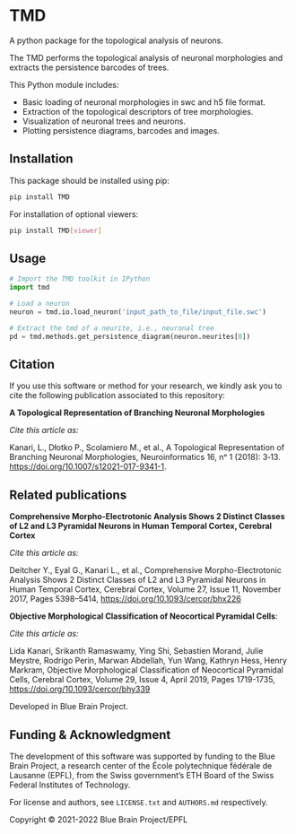 # TMD

A python package for the topological analysis of neurons.

The TMD performs the topological analysis of neuronal morphologies and extracts the persistence
barcodes of trees.

This Python module includes:

* Basic loading of neuronal morphologies in swc and h5 file format.
* Extraction of the topological descriptors of tree morphologies.
* Visualization of neuronal trees and neurons.
* Plotting persistence diagrams, barcodes and images.


## Installation

This package should be installed using pip:

```bash
pip install TMD
```

For installation of optional viewers:

```bash
pip install TMD[viewer]
```


## Usage

```python
# Import the TMD toolkit in IPython
import tmd

# Load a neuron
neuron = tmd.io.load_neuron('input_path_to_file/input_file.swc')

# Extract the tmd of a neurite, i.e., neuronal tree
pd = tmd.methods.get_persistence_diagram(neuron.neurites[0])
```

## Citation

If you use this software or method for your research, we kindly ask you to cite the following publication associated to this repository:

**A Topological Representation of Branching Neuronal Morphologies**

_Cite this article as:_

Kanari, L., Dłotko P., Scolamiero M., et al., A Topological Representation of Branching Neuronal Morphologies, Neuroinformatics 16, nᵒ 1 (2018): 3‑13. https://doi.org/10.1007/s12021-017-9341-1.


## Related publications

**Comprehensive Morpho-Electrotonic Analysis Shows 2 Distinct Classes of L2 and L3 Pyramidal Neurons in Human Temporal Cortex, Cerebral Cortex**

_Cite this article as:_

Deitcher Y., Eyal G., Kanari L., et al., Comprehensive Morpho-Electrotonic Analysis Shows 2 Distinct Classes of L2 and L3 Pyramidal Neurons in Human Temporal Cortex, Cerebral Cortex, Volume 27, Issue 11, November 2017, Pages 5398–5414, https://doi.org/10.1093/cercor/bhx226

**Objective Morphological Classification of Neocortical Pyramidal Cells**:

_Cite this article as:_

Lida Kanari, Srikanth Ramaswamy, Ying Shi, Sebastien Morand, Julie Meystre, Rodrigo Perin, Marwan Abdellah, Yun Wang, Kathryn Hess, Henry Markram, Objective Morphological Classification of Neocortical Pyramidal Cells, Cerebral Cortex, Volume 29, Issue 4, April 2019, Pages 1719-1735, https://doi.org/10.1093/cercor/bhy339

Developed in Blue Brain Project.

## Funding & Acknowledgment

The development of this software was supported by funding to the Blue Brain Project, a research
center of the École polytechnique fédérale de Lausanne (EPFL), from the Swiss government’s ETH
Board of the Swiss Federal Institutes of Technology.

For license and authors, see `LICENSE.txt` and `AUTHORS.md` respectively.

Copyright © 2021-2022 Blue Brain Project/EPFL
